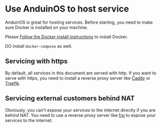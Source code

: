 # Use AnduinOS to host service

AnduinOS is great for hosting services. Before starting, you need to make sure Docker is installed on your machine.

Please [Follow the Docker install instructions](../Applications/Development/Docker/Docker.md) to install Docker.

DO install `docker-compose` as well.

## Servicing with https

By default, all services in this document are served with http. If you want to serve with https, you need to install a reverse proxy server like [Caddy](../Applications/Development/Caddy/Caddy.md) or [Traefik](../Applications/Development/Traefik/Traefik.md).

## Servicing external customers behind NAT

Obviously, you can't expose your services to the internet directly if you are behind NAT. You need to use a reverse proxy server like [frp](.) to expose your services to the internet.
